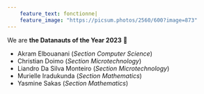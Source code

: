 ```yaml
---
    feature_text: fonctionne|
    feature_image: "https://picsum.photos/2560/600?image=873"
---
```


 We are **the Datanauts of the Year 2023** 🤩
 * Akram Elbouanani (*Section Computer Science*)
 * Christian Doimo (*Section Microtechnology*)
 * Liandro Da Silva Monteiro (*Section Microtechnology*)
 * Murielle Iradukunda (*Section Mathematics*)
 * Yasmine Sakas (*Section Mathematics*)
